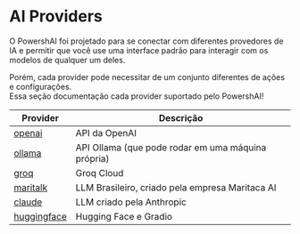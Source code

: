 # AI Providers  

O PowershAI foi projetado para se conectar com diferentes provedores de IA e permitir que você use uma interface padrão para interagir com os modelos de qualquer um deles.  

Porém, cada provider pode necessitar de um conjunto diferentes de ações e configurações.  
Essa seção documentação cada provider suportado pelo PowershAI!

|Provider 		| Descrição					|
----------------|---------------------------|
[openai] 		| API da OpenAI
[ollama] 		| API Ollama (que pode rodar em uma máquina própria)
[groq] 			| Groq Cloud|
[maritalk] 		| LLM Brasileiro, criado pela empresa Maritaca AI |
[claude] 		| LLM criado pela Anthropic|
[huggingface] 	| Hugging Face e Gradio|


[openai]: OPENAI.md
[ollama]: OLLAMA.md
[groq]: GROQ.md
[maritalk]: MARITALK.md
[claude]: CLAUDE.md
[huggingface]: HUGGING-FACE.md